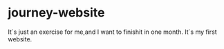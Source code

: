 journey-website
=============================
It\`s just an exercise for me,and I want to finishit in one month.
It\`s my first website.  

